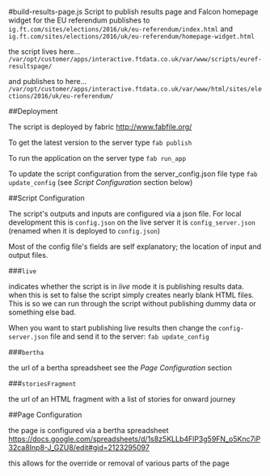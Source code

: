 #build-results-page.js
Script to publish results page and Falcon homepage widget for the EU referendum
publishes to 
`ig.ft.com/sites/elections/2016/uk/eu-referendum/index.html`
and 
`ig.ft.com/sites/elections/2016/uk/eu-referendum/homepage-widget.html`

the script lives here...
`/var/opt/customer/apps/interactive.ftdata.co.uk/var/www/scripts/euref-resultspage/`

and publishes to here...
`/var/opt/customer/apps/interactive.ftdata.co.uk/var/www/html/sites/elections/2016/uk/eu-referendum/`

##Deployment

The script is deployed by fabric http://www.fabfile.org/

To get the latest version to the server type `fab publish`

To run the application on the server type `fab run_app`

To update the script configuration from the server_config.json file type `fab update_config` (see _Script Configuration_ section below)

##Script Configuration

The script's outputs and inputs are configured via a json file. For local development this is `config.json` on the live server it is `config_server.json` (renamed when it is deployed to `config.json`)  

Most of the config file's fields are self explanatory; the location of input and output files.

###`live` 

indicates whether the script is in _live_ mode it is publishing results data. when this is set to false the script simply creates nearly blank HTML files. This is so we can run through the script without publishing dummy data or something else bad.

When you want to start publishing live results then change the `config-server.json` file and send it to the server: `fab update_config`

###`bertha`

the url of a bertha spreadsheet see the _Page Configuration_ section

###`storiesFragment`

the url of an HTML fragment with a list of stories for onward journey

##Page Configuration

the page is configured via a bertha spreadsheet
https://docs.google.com/spreadsheets/d/1s8z5KLLb4FlP3g59FN_o5Knc7iP32ca8Inp8-J_GZU8/edit#gid=2123295097

this allows for the override or removal of various parts of the page